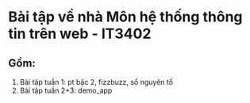 # Bài tập về nhà Môn hệ thống thông tin trên web - IT3402
## Gồm: 
1. Bài tập tuần 1: pt bậc 2, fizzbuzz, số nguyên tố
2. Bài tập tuần 2+3: demo_app

